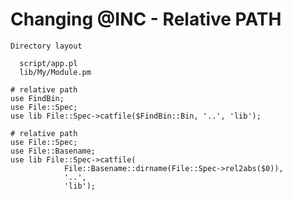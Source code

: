 # Changing @INC - Relative PATH

```
Directory layout

  script/app.pl
  lib/My/Module.pm
```


```
# relative path
use FindBin;
use File::Spec;
use lib File::Spec->catfile($FindBin::Bin, '..', 'lib');
```


```
# relative path
use File::Spec;
use File::Basename;
use lib File::Spec->catfile(
            File::Basename::dirname(File::Spec->rel2abs($0)),
            '..',
            'lib');
```



